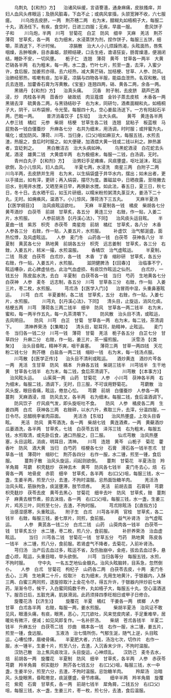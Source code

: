 <!-- { "loadSidebar": true } -->
　　乌荆丸 【《和剂》方】 　治诸风纵缓，言语謇濇，通身麻痛，皮肤搔痒，并妇人血风头疼眼运；及肠风脏毒，下血不止；或病风挛搐，头颔宽亸不收，六七服瘥。　　川乌炮去皮脐，一两　荆芥穗二两　右为末，醋糊丸如梧桐子大，每服二十丸，酒汤任下。有疾，食空时，日进三四服；无疾，早晨一服。
　　愈风饼子子和
　　川乌炮，半两　川芎　甘菊花　白芷　防风　细辛　天麻　羌活　荆芥　薄荷　甘草炙，各一两　右为细末，水浸蒸饼为剂，捏作饼子，每服三五饼，细嚼，茶酒送下，不计时候。
　　凉膈散　治大人小儿烦躁热渴，头眩面热，唇焦咽燥，舌肿喉痹，目赤鼻衂，颔颊结硬，口舌生疮，谵语狂妄，肠胃燥濇，便溺闭结，睡卧不安，一切风壅。　　栀子仁　连翘　薄荷　黄芩　甘草各一两半　大黄　芒硝各半两　右为粗末，每一两，水二盏，竹叶七片，煎至一盏，去滓，入蜜少许，食后服，加姜煎亦得。去六经热，减大黄芒硝，加桔梗、甘草、人参、防风。治肺经邪热，咳嗽有痰，加半夏。凉膈与四物各半服，能益血泄热，名双和散。钱氏去连翘，加藿香石膏为泻黄散。《宝鉴》连翘四两，硝、黄各二两，余各一两。
　　黑锡丹 【《和剂》方】 　治真头痛。　　沉香　附子制，去皮脐　葫芦巴酒浸，炒　肉桂各半两　茴香炒　破故纸　肉豆蔻煨　金铃子蒸去皮核　木香各一两　黑锡去滓　硫黄各二两，与黑钖结砂子　右为末，同研匀，酒煮面糊和丸，如梧桐子大，阴干，以布袋擦，令光莹。每服四十丸，空心姜盐汤送下。一方有阳起石半两，巴戟一两。
　　普济消毒饮子 【东垣】 　治大头病。　　黄芩　黄连各半两　人参三钱　橘红　元参　柴胡　桔梗　甘草生各二钱　连翘　鼠粘子　板蓝根　马屁勃各一钱白僵蚕炒　升麻各七分　右共为细末，用汤调，时时服；或拌蜜为丸，噙化；或加防风、薄荷、川芎、当归身，(口父)咀如麻豆大，每服五钱，水煎去渣，热服之，食后时时服之。如大便硬，加酒煨大黄一钱或二钱以利之。肿热甚者，宜砭刺之。
　　黑白散洁古　治大头病如神。
　　乌黑蛇酒浸　白花蛇去头尾，酒浸　雄黄二钱　大黄煨半两　右为极细末，每服一二钱，白汤调，无时。
　　青州白丸子 【《和剂》方】 　治男妇手足瘫痪，风痰壅盛，呕吐涎沫，眩运欲倒，及小儿惊风，妇人血风。　　半夏七两，水浸洗　南星三两　白附子二两　川乌半两，去皮脐并生用　右为末，以生绢袋盛于井华水内，摆出；如未出者，更以手揉出，如有滓，更研；再入绢袋，摆尽为度。置磁盆中，日晒夜露，至晓撇去旧水，别用井水搅，又晒至来日早，再换新水搅。如此法，春五日，夏三日，秋七日，冬十日。去水晒干后，如玉片研细，以糯米粉煎粥清丸菉豆大，姜汤下二十丸，无时。如痈痪风，温酒下。小儿惊风，薄荷汤下三五丸。
　　天麻半夏汤 【《医学纲目》】 　治风痰眩运欲吐。　　天麻　半夏制各一钱　橘皮　柴胡各七分　黄芩酒炒　白茯苓　前胡　甘草炙，各五分　黄连三分　右銼，作一贴，入姜二片，水煎服。
　　人参前胡汤 【《丹溪心法》，下同】 　治风痰头运目眩。　　半夏曲一钱　紫苏　枳壳　赤茯苓　南星炮　前胡　橘红　甘草炙，各八分　木香　人参各三分　右銼，作一贴，入姜五片，水煎服。
　　补虚饮　治气郁涎盛，面热忪悸，及风虚眩运。　　人参　麦门冬　山药各一钱　白茯苓　茯神各八分　半夏制　黄芪各七分　熟地黄　前胡各五分　枳壳　远志姜制　甘草炙，各三分　右銼，入姜五片，秫米一撮，水煎温服。
　　香橘饮　治气虚眩运。
　　半夏制，二钱　陈皮　白茯苓　白朮炒，各一钱　木香　丁香　缩砂研　甘草炙，各五分　右銼，作一贴，入姜五片，水煎服。
　　滋阴健脾汤 【《回春》】 　治临事不宁，眩运嘈杂，此心脾虚怯也。此治气血虚损、有痰饮作眩运之仙剂。　　白朮炒，一钱五分　陈皮盐水洗，去白　半夏制　白茯苓各一钱　当归　芍药　生地黄各七分　白茯神　人参　麦冬　远志制，各五分　川芎　甘草各三分　右銼，作一贴　入姜三片，枣二枚，水煎服。
　　芎朮汤 【《医学入门》】 　治冒雨中湿，头重鼻塞眩运。　　川芎　白朮　半夏姜制，各二钱　甘草炙，五分　右銼，作一贴，入姜七片，水煎服。
　　川芎丸 【《丹溪心法》，下同】 　清头目，止旋运，消风化痰。　　桔梗五两　川芎　薄荷各三两二钱半　细辛　防风　甘草各一两二钱半　右为末，蜜和，每一两半作五丸，每一丸茶清嚼下。
　　防风散　治头目不清，或眩运，去风明目。　　防风　川芎　白芷　甘菊　甘草各一两　右为末，每二钱，茶清调下。
　　清神养荣汤 【《集略》】 　清头目，聪耳窍，助精神，止眩运。　　麦门冬　当归各一钱二分　川芎一钱　薄荷　甘菊　羌活　栀子各五分　白芷七分　甘草四分　升麻二分　右銼，作一贴，姜三片，茶一撮煎服。
　　沃雪汤 【《类聚》】 　治头目昏眩，精神不爽，咽干鼻塞。　　薄荷三两　甘草一两四钱　天花粉二钱七分　荆芥穗　白盐各一两二钱　缩砂一钱　右为末，每一钱汤点服。
　　川芎散 【《医学正传》】 　治头目不清利或眩运。　　酒炒黄连　酒炒片芩各一两　羌活　生甘草　防风　槁本　升麻各五钱　柴胡三钱半　川芎钱半　生干地黄　甘草各七钱半　右为末，每二钱，食后茶清调下。
　　川芎散 【《本事方》】 　治风眩头运。　　山茱萸一两　山药　甘菊花　人参　小川芎　茯神各半两　右为细末，每服二钱，酒调下，无时，日三服，不可误用野菊花。
　　芎藭散　治风头旋，眼目昏痛，眩运，倦怠心忪。　　芎藭　前胡　白僵蚕炒　人参各一两　蔓荆　天麻酒浸，焙　防风去叉，各半两　右为细末。每服二钱，食后温酒调下。
　　防风饮子　疗风痰气发，即头旋呕吐不食。　　防风　人参　橘皮各二两　生姜四两　白朮　茯神各三两　右銼碎，以水六升，煮取三升，去滓，分温四服，一日令尽。忌醋桃李雀肉蒜面。
　　羌活汤 【东垣】 　治风热壅盛，上攻头目昏眩。　　羌活　防风　黄芩酒洗，各一两　柴胡七钱　黄连酒煮，一两　黄蘗酒炒　瓜蒌酒洗，各半两　甘草炙，七钱　白茯苓五钱　泽泻三钱　右为粗末，每服五钱，水煎取清，或先卧后食，通口热服之，日二服。
　　仙朮芎散　治风热壅塞，头目运眩，消痰，明耳目，清神。　　川芎　连翘　黄芩　山栀子　菊花　藿香叶　防风　酒大黄　当归　白芍药　桔梗各七分　石膏　滑石各一钱半苍朮　甘草各一钱　薄荷叶　缩砂仁　荆芥各四分　右作一服，水二锺，煎至一锺，食后服。
　　蔓荆子散　治风头旋运，闷起则欲倒。　　蔓荆　甘菊花　半夏汤泡　羚羊角屑　芎藭　枳壳麸炒　茯神去木　黄芩　防风各七钱半　麦门冬去心，焙　石膏各一两　地骨皮　赤箭　细辛　甘草炙，各半两　右(口父)咀，每服三钱，水一盏，生姜半两，煎至六分，去渣，不拘时温服。忌热面饴糖羊肉。
　　羌活汤　治风头眩，筋脉拘急，痰涎壅滞，肢节烦疼。　　羌活　前胡去苗　石膏研　芎藭　枳壳麸炒　茯苓去皮　黄芩去黑心　甘菊花　细辛去叶　防风　甘草炙，銼　蔓荆子　麻黄去根节煮，掠去沫焙，各一两　右(口父)咀，每服三钱，水一盏，生姜三片，鸡苏三叶，同煎至七分，去渣，不拘时服。
　　芎朮除眩汤 【《直指方》】 　治感湿感寒，头重眩运。　　附子生　白朮　川芎各半两　官桂　甘草炙，各二钱半　右銼，每服三钱，姜七厚片，同煎，食前服。
　　益气补肾汤　治气虚眩运。
　　人参　黄芪各一钱二分　白朮二钱　山药　山萸肉各一钱半　白茯苓一钱　甘草炙五分　水二锺，枣二枚，煎八分，食前服。
　　补肝养荣汤　治血虚眩运。
　　当归　川芎各二钱　甘菊花一钱　甘草五分　芍药　熟地黄　陈皮各一钱半　水二锺，煎八分，食前服。若肾虚气不降者，去菊花，入前补肾汤。
　　芎归汤　治产后去血过多，眩运不省，及伤胎崩中，金疮，拔齿去血过多，悬虚心烦，眩运，头重目暗，举头欲倒。　　川芎　当归各等分　每服五钱，水煎，不拘时服。
　　守中丸　一名五芝地仙金髓丸。治风头眩脑转，目系急，忽然倒仆。　　人参　白朮　甘菊花　枸杞子　山药各二两　白茯苓去皮，十两　麦门冬去心，三两　生地黄二十斤，绞取汁　右为细末，先用生地黄汁，于银器内，入酥三两、白蜜三两同煎，逐旋掠取汁上金花令尽，得五升许，于银器内拌炒前七味药，渐渐令尽，候干，入白蜜同捣数千杵，丸如梧子大，每服五十丸，空心温酒送下。服百日后，五脏充满，肌肤滑润。此药须择四季旺相日或甲子日修合。
　　旋覆花汤 【《济生》】
　　旋覆花　半夏　橘红　干姜各一两　槟榔　人参　甘草　白朮各半两　右銼，每服一两，姜水煎服。
　　柴胡半夏汤　治风证不敢见风，眼濇头痛，有痰，眼黑，恶心，兀兀欲吐，风来觉皮肉紧，手足重难举，居暖处有微汗，便减；如见风即复作。一名补肝汤。　　柴胡　苍朮各钱半　半夏二钱半　升麻五分　白茯苓二钱　炒曲　槁本各一钱　右作一服，水二锺，姜五片，煎至一锺，食远服。
　　玉液汤　治七情所伤，气郁生涎，随气上逆，头目眩运，心嘈忪悸，眉棱骨痛。　　半夏肥大者，六钱，汤泡七次，切作片　右作一服，水一锺半，生姜十片，煎至八分，去渣，入沉香末少许，不拘时温服。
　　汉防己散　治上焦风痰攻注，头目旋运，心神烦乱。　　汉防己　麦冬去水，焙　前胡各一两　旋覆花　半夏制　防风　细辛　甘草炙，各半两　人参　赤茯苓　芎藭　羚羊角屑　枳实麸炒　荆芥各七钱五分　右(口父)咀，每服三钱，水一中盏，生姜半分，煎至六分，去渣，不拘时温服。忌饴糖羊肉。
　　羚犀汤　治暗风，头旋眼黑，昏眩倦怠，痰涎壅盛，骨节疼痛。　　细辛半两　羚羊角屑　旋覆花　紫菀　石膏　甘草炙，各一两　前胡七钱半　犀角屑，二钱五分　右(口父)咀，每服三钱，水一盏，生姜三片，枣一枚，煎七分，去渣，食后温服。
